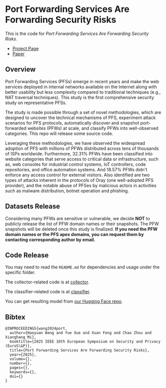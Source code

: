 # Port Forwarding Services Are Forwarding Security Risks

This is the code for *Port Forwarding Services Are Forwarding Security Risks*.

+ [Project Page](https://chasesecurity.github.io/Port-Forwarding-Services/)
+ [Paper](https://arxiv.org/abs/2403.16060)

## Overview

Port Forwarding Services (PFSs) emerge in recent years and make the web services deployed in internal networks available on the Internet along with better usability but less complexity compared to traditional techniques (e.g., NAT traversal techniques). This study is the first comprehensive security study on representative PFSs.

The study is made possible through a set of novel methodologies, which are designed to uncover the technical mechanisms of PFS, experiment attack scenarios for PFS protocols, automatically discover and snapshot port-forwarded websites (PFWs) at scale, and classify PFWs into well-observed categories. This repo will release some source code.

Leveraging these methodologies, we have observed the widespread adoption of PFS with millions of PFWs distributed across tens of thousands of ISPs worldwide. Furthermore, 32.31% PFWs have been classified into website categories that serve access to critical data or infrastructure, such as, web consoles for industrial control systems, IoT controllers, code repositories, and office automation systems. And 18.57% PFWs didn't enforce any access control for external visitors. Also identified are two types of attacks inherent in the protocols of Oray (one well-adopted PFS provider), and the notable abuse of PFSes by malicious actors in activities such as malware distribution, botnet operation and phishing.

## Datasets Release

Considering many PFWs are sensitive or vulnerable, we decide **NOT** to publicly release the list of PFW domain names or their snapshots. The PFW snapshots will be deleted once this study is finalized. **If you need the PFW domain names or the PFS apex domains, you can request them by contacting corresponding author by email.**

## Code Release

You may need to read the `README.md` for dependencies and usage under the specific folder.

The collector-related code is at [collector](./collector/).

The classifier-related code is at [classifier](./classifier).

You can get resulting model from [our Hugging Face repo](https://huggingface.co/MirageTurtle/website-classifier/tree/main).

## Bibtex

```
@INPROCEEDINGS{wang2024port,
  author={Haoyuan Wang and Yue Xue and Xuan Feng and Chao Zhou and Xianghang Mi},
  booktitle={2025 IEEE 10th European Symposium on Security and Privacy (EuroS\&P)}, 
  title={Port Forwarding Services Are Forwarding Security Risks}, 
  year={2025},
  volume={},
  number={},
  pages={},
  keywords={},
  doi={}
}
```

